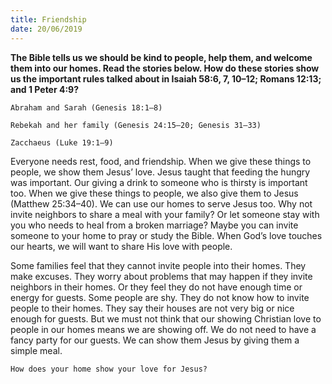 ```yaml
---
title: Friendship
date: 20/06/2019
---
```


**The Bible tells us we should be kind to people, help them, and welcome them into our homes. Read the stories below. How do these stories show us the important rules talked about in Isaiah 58:6, 7, 10–12; Romans 12:13; and 1 Peter 4:9?**

`Abraham and Sarah (Genesis 18:1–8)`

`Rebekah and her family (Genesis 24:15–20; Genesis 31–33)`

`Zacchaeus (Luke 19:1–9)`

Everyone needs rest, food, and friendship. When we give these things to people, we show them Jesus’ love. Jesus taught that feeding the hungry was important. Our giving a drink to someone who is thirsty is important too. When we give these things to people, we also give them to Jesus (Matthew 25:34–40). We can use our homes to serve Jesus too. Why not invite neighbors to share a meal with your family? Or let someone stay with you who needs to heal from a broken marriage? Maybe you can invite someone to your home to pray or study the Bible. When God’s love touches our hearts, we will want to share His love with people.

Some families feel that they cannot invite people into their homes. They make excuses. They worry about problems that may happen if they invite neighbors in their homes. Or they feel they do not have enough time or energy for guests. Some people are shy. They do not know how to invite people to their homes. They say their houses are not very big or nice enough for guests. But we must not think that our showing Christian love to people in our homes means we are showing off. We do not need to have a fancy party for our guests. We can show them Jesus by giving them a simple meal.

`How does your home show your love for Jesus?`